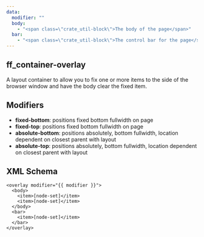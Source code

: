 ```yaml
---
data:
  modifier: ""
  body:
    - "<span class=\"crate_util-block\">The body of the page</span>"
  bar:
    - "<span class=\"crate_util-block\">The control bar for the page</span>"
---
```


## ff_container-overlay

A layout container to allow you to fix one or more items to the side of the browser window and have the body clear the fixed item.

## Modifiers

- **fixed-bottom**: positions fixed bottom fullwidth on page
- **fixed-top**: positions fixed bottom fullwidth on page
- **absolute-bottom**: positions absolutely, bottom fullwidth, location dependent on closest parent with layout
- **absolute-top**: positions absolutely, bottom fullwidth, location dependent on closest parent with layout

## XML Schema

```
<overlay modifier="{{ modifier }}">
  <body>
    <item>[node-set]</item>
    <item>[node-set]</item>
  </body>
  <bar>
    <item>[node-set]</item>
  </bar>
</overlay>
```
